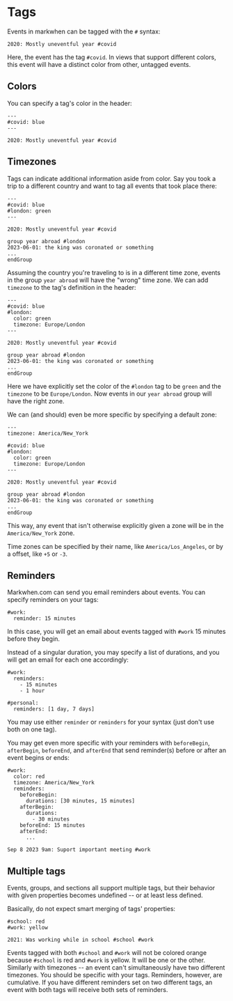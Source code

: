 <script setup>
import SubscriptionPillButtons from "../src/SubscriptionPillButtons.vue"

</script>

# Tags

Events in markwhen can be tagged with the `#` syntax:

```
2020: Mostly uneventful year #covid
```

Here, the event has the tag `#covid`. In views that support different colors, this event will have a distinct color from other, untagged events.

## Colors

You can specify a tag's color in the header:

```
---
#covid: blue
---

2020: Mostly uneventful year #covid
```

## Timezones

Tags can indicate additional information aside from color. Say you took a trip to a different country and want to tag all events that took place there:

```
---
#covid: blue
#london: green
---

2020: Mostly uneventful year #covid

group year abroad #london
2023-06-01: the king was coronated or something
...
endGroup
```

Assuming the country you're traveling to is in a different time zone, events in the group `year abroad` will have the "wrong" time zone. We can add `timezone` to the tag's definition in the header:

```
---
#covid: blue
#london:
  color: green
  timezone: Europe/London
---

2020: Mostly uneventful year #covid

group year abroad #london
2023-06-01: the king was coronated or something
...
endGroup
```

Here we have explicitly set the color of the `#london` tag to be `green` and the `timezone` to be `Europe/London`. Now events in our `year abroad` group will have the right zone.

We can (and should) even be more specific by specifying a default zone:

```
---
timezone: America/New_York

#covid: blue
#london:
  color: green
  timezone: Europe/London
---

2020: Mostly uneventful year #covid

group year abroad #london
2023-06-01: the king was coronated or something
...
endGroup
```

This way, any event that isn't otherwise explicitly given a zone will be in the `America/New_York` zone.

Time zones can be specified by their name, like `America/Los_Angeles`, or by a offset, like `+5` or `-3`.

## Reminders

<SubscriptionPillButtons></SubscriptionPillButtons>
Markwhen.com can send you email reminders about events. You can specify reminders on your tags:

```
#work:
  reminder: 15 minutes
```

In this case, you will get an email about events tagged with `#work` 15 minutes before they begin.

Instead of a singular duration, you may specify a list of durations, and you will get an email for each one accordingly:

```
#work:
  reminders:
    - 15 minutes
    - 1 hour

#personal:
  reminders: [1 day, 7 days]
```

You may use either `reminder` or `reminders` for your syntax (just don't use both on one tag).

You may get even more specific with your reminders with `beforeBegin`, `afterBegin`, `beforeEnd`, and `afterEnd` that send reminder(s) before or after an event begins or ends:

```
#work:
  color: red
  timezone: America/New_York
  reminders:
    beforeBegin:
      durations: [30 minutes, 15 minutes]
    afterBegin:
      durations:
        - 30 minutes
    beforeEnd: 15 minutes
    afterEnd:
      ...

Sep 8 2023 9am: Suport important meeting #work
```

## Multiple tags

Events, groups, and sections all support multiple tags, but their behavior with given properties becomes undefined -- or at least less defined.

Basically, do not expect smart merging of tags' properties:

```
#school: red
#work: yellow

2021: Was working while in school #school #work
```

Events tagged with both `#school` and `#work` will not be colored orange because `#school` is red and `#work` is yellow. It will be one or the other. Similarly with timezones -- an event can't simultaneously have two different timezones. You should be specific with your tags. Reminders, however, are cumulative. If you have different reminders set on two different tags, an event with both tags will receive both sets of reminders.
